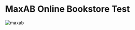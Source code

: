    # MaxAB Online Bookstore Test
![maxab](https://user-images.githubusercontent.com/24825379/111659277-c40fe980-8815-11eb-9f91-9e38593f6a58.jpeg)
